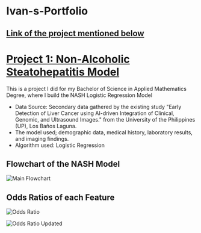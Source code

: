 # Ivan-s-Portfolio

## [Link of the project mentioned below](https://git-ivan-hub.github.io/Ivan-s-Portfolio/)

# [Project 1: Non-Alcoholic Steatohepatitis Model](https://github.com/git-ivan-hub/NASH-Model)

This is a project I did for my Bachelor of Science in Applied Mathematics Degree, where I build the NASH Logistic Regression Model

* Data Source: Secondary data gathered by the existing study "Early Detection of Liver Cancer using AI-driven Integration of Clinical, Genomic, and Ultrasound Images." from the University of the Philippines (UP), Los Baños Laguna.
* The model used; demographic data, medical history, laboratory results, and imaging findings.
* Algorithm used: Logistic Regression

## Flowchart of the NASH Model 
![Main Flowchart](https://github.com/git-ivan-hub/git-ivan-hub/assets/122067762/3ee1ba92-cba2-4441-9738-4f205d90306c)

## Odds Ratios of each Feature
![Odds Ratio](https://github.com/git-ivan-hub/Ivan-s-Portfolio/assets/122067762/79704a4e-0823-4afc-a657-0cf55dd2ee48)


![Odds Ratio Updated](https://github.com/git-ivan-hub/Ivan-s-Portfolio/assets/122067762/cc2ec93a-e50e-4ed7-917b-514faa430782)


